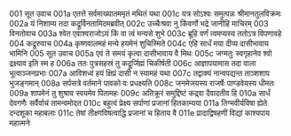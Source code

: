 001 	सूत उवाच
001a	एतत्ते सर्वमाख्यातममृतं मथितं यथा
001c	यत्र सोऽश्वः समुत्पन्नः श्रीमानतुलविक्रमः
002a	यं निशाम्य तदा कद्रूर्विनतामिदमब्रवीत्
002c	उच्चैःश्रवा नु किंवर्णो भद्रे जानीहि माचिरम्
003	विनतोवाच
003a	श्वेत एवाश्वराजोऽयं किं वा त्वं मन्यसे शुभे
003c	ब्रूहि वर्णं त्वमप्यस्य ततोऽत्र विपणावहे
004	कद्रूरुवाच
004a	कृष्णवालमहं मन्ये हयमेनं शुचिस्मिते
004c	एहि सार्धं मया दीव्य दासीभावाय भामिनि
005	सूत उवाच
005a	एवं ते समयं कृत्वा दासीभावाय वै मिथः
005c	जग्मतुः स्वगृहानेव श्वो द्रक्ष्याव इति स्म ह
006a	ततः पुत्रसहस्रं तु कद्रूर्जिह्मं चिकीर्षती
006c	आज्ञापयामास तदा वाला भूत्वाञ्जनप्रभाः
007a	आविशध्वं हयं क्षिप्रं दासी न स्यामहं यथा
007c	तद्वाक्यं नान्वपद्यन्त ताञ्शशाप भुजङ्गमान्
008a	सर्पसत्रे वर्तमाने पावको वः प्रधक्ष्यति
008c	जनमेजयस्य राजर्षेः पाण्डवेयस्य धीमतः
009a	शापमेनं तु शुश्राव स्वयमेव पितामहः
009c	अतिक्रूरं समुद्दिष्टं कद्र्वा दैवादतीव हि
010a	सार्धं देवगणैः सर्वैर्वाचं तामन्वमोदत
010c	बहुत्वं प्रेक्ष्य सर्पाणां प्रजानां हितकाम्यया
011a	तिग्मवीर्यविषा ह्येते दन्दशूका महाबलाः
011c	तेषां तीक्ष्णविषत्वाद्धि प्रजानां च हिताय वै
011e	प्रादाद्विषहणीं विद्यां काश्यपाय महात्मने
